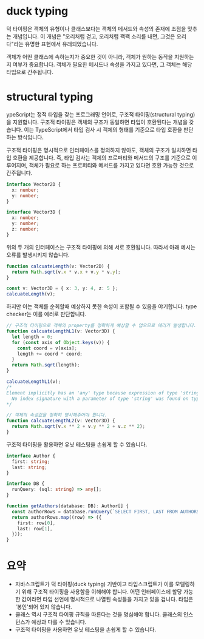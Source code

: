 # duck typing

덕 타이핑은 객체의 유형이나 클래스보다는 객체의 메서드와 속성의 존재에 초점을 맞추는 개념입니다. 이 개념은 "오리처럼 걷고, 오리처럼 꽥꽥 소리를 내면, 그것은 오리다"라는 유명한 표현에서 유래되었습니다.

객체가 어떤 클래스에 속하는지가 중요한 것이 아니라, 객체가 원하는 동작을 지원하는지 여부가 중요합니다. 객체가 필요한 메서드나 속성을 가지고 있다면, 그 객체는 해당 타입으로 간주됩니다.

# structural typing

ypeScript는 정적 타입을 갖는 프로그래밍 언어로, 구조적 타이핑(structural typing)을 지원합니다. 구조적 타이핑은 객체의 구조가 동일하면 타입이 호환된다는 개념을 갖습니다. 이는 TypeScript에서 타입 검사 시 객체의 형태를 기준으로 타입 호환을 판단하는 방식입니다.

구조적 타이핑은 명시적으로 인터페이스를 정의하지 않아도, 객체의 구조가 일치하면 타입 호환을 제공합니다. 즉, 타입 검사는 객체의 프로퍼티와 메서드의 구조를 기준으로 이루어지며, 객체가 필요로 하는 프로퍼티와 메서드를 가지고 있다면 호환 가능한 것으로 간주됩니다.

```typescript
interface Vector2D {
  x: number;
  y: number;
}

interface Vector3D {
  x: number;
  y: number;
  z: number;
}
```

위의 두 개의 인터페이스는 구조적 타이핑에 의해 서로 호환됩니다.
따라서 아래 예시는 오류를 발생시키지 않습니다.

```typescript
function calcuateLength(v: Vector2D) {
  return Math.sqrt(v.x * v.x + v.y * v.y);
}

const v: Vector3D = { x: 3, y: 4, z: 5 };
calcuateLength(v);
```

하지만 이는 객체를 순회할때 예상하지 못한 속성이 포함될 수 있음을 야기합니다. type checker는 이를 에러로 판단합니다.

```typescript
// 구조적 타이핑으로 객체의 property를 정확하게 예상할 수 업으므로 에러가 발생합니다.
function calcuateLengthL1(v: Vector3D) {
  let length = 0;
  for (const axis of Object.keys(v)) {
    const coord = v[axis];
    length += coord * coord;
  }
  return Math.sqrt(length);
}

calcuateLengthL1(v);
/*
Element implicitly has an 'any' type because expression of type 'string' can't be used to index type 'Vector2D'.
  No index signature with a parameter of type 'string' was found on type 'Vector2D'.
*/

// 객체의 속성값을 정확히 명시해주어야 합니다.
function calcuateLengthL2(v: Vector3D) {
  return Math.sqrt(v.x ** 2 + v.y ** 2 + v.z ** 2);
}
```

구조적 타이핑을 활용하면 유닛 테스팅을 손쉽게 할 수 있습니다.

```typescript
interface Author {
  first: string;
  last: string;
}

interface DB {
  runQuery: (sql: string) => any[];
}

function getAuthors(database: DB): Author[] {
  const authorRows = database.runQuery(`SELECT FIRST, LAST FROM AUTHORS`);
  return authorRows.map((row) => ({
    first: row[0],
    last: row[1],
  }));
}
```

# 요약

- 자바스크립트가 덕 타이핑(duck typing) 기반이고 타입스크립트가 이를 모델링하기 위해 구조적 타이핑을 사용함을 이해해야 합니다. 어떤 인터페이스에 할당 가능한 값이라면 타입 선언에 명시적으로 나열된 속성들을 가지고 있을 겁니다. 타입은 '봉인'되어 있지 않습니다.
- 클래스 역시 구조적 타이핑 규칙을 따른다는 것을 명심해야 합니다. 클래스의 인스턴스가 예상과 다를 수 있습니다.
- 구조적 타이핑을 사용하면 유닛 테스팅을 손쉽게 할 수 있습니다.

